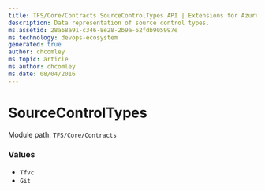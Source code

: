 ```yaml
---
title: TFS/Core/Contracts SourceControlTypes API | Extensions for Azure DevOps Services
description: Data representation of source control types.
ms.assetid: 28a68a91-c346-8e28-2b9a-62fdb905997e
ms.technology: devops-ecosystem
generated: true
author: chcomley
ms.topic: article
ms.author: chcomley
ms.date: 08/04/2016
---
```


# SourceControlTypes

Module path: `TFS/Core/Contracts`

### Values

* `Tfvc` 
* `Git` 
